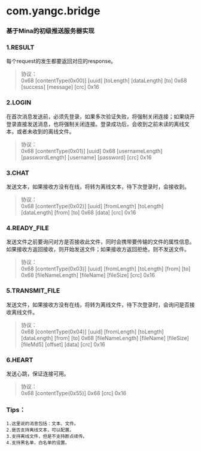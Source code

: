 com.yangc.bridge
===============

### 基于Mina的初级推送服务器实现
### 1.RESULT
每个request的发生都要返回对应的response。<br />
> 协议：<br />
0x68 [contentType(0x00)] [uuid] [toLength] [dataLength] [to] 0x68 [success] [message] [crc] 0x16

### 2.LOGIN
在首次消息发送前，必须先登录，如果多次验证失败，将强制关闭连接；如果绕开登录直接发送消息，也将强制关闭连接。登录成功后，会收到之前未读的离线文本，或者未收到的离线文件。<br />
> 协议：<br />
0x68 [contentType(0x01)] [uuid] 0x68 [usernameLength] [passwordLength] [username] [password] [crc] 0x16

### 3.CHAT
发送文本，如果接收方没有在线，将转为离线文本，待下次登录时，会接收到。<br />
> 协议：<br />
0x68 [contentType(0x02)] [uuid] [fromLength] [toLength] [dataLength] [from] [to] 0x68 [data] [crc] 0x16

### 4.READY_FILE
发送文件之前要询问对方是否接收此文件，同时会携带要传输的文件的属性信息。如果接收方返回接收，则开始发送文件；如果接收方返回拒绝，则不发送文件。<br />
> 协议：<br />
0x68 [contentType(0x03)] [uuid] [fromLength] [toLength] [from] [to] 0x68 [fileNameLength] [fileName] [fileSize] [crc] 0x16

### 5.TRANSMIT_FILE
发送文件，如果接收方没有在线，将转为离线文件，待下次登录时，会询问是否接收离线文件。<br />
> 协议：<br />
0x68 [contentType(0x04)] [uuid] [fromLength] [toLength] [dataLength] [from] [to] 0x68 [fileNameLength] [fileName] [fileSize] [fileMd5] [offset] [data] [crc] 0x16

### 6.HEART
发送心跳，保证连接可用。<br />
> 协议：<br />
0x68 [contentType(0x55)] 0x68 [crc] 0x16

### Tips：
    1.这里说的消息包括：文本、文件。
    2.是否支持离线文本，可以配置。
    3.支持离线文件，但是不支持断点续传。
    4.支持黑名单，白名单的设置。
